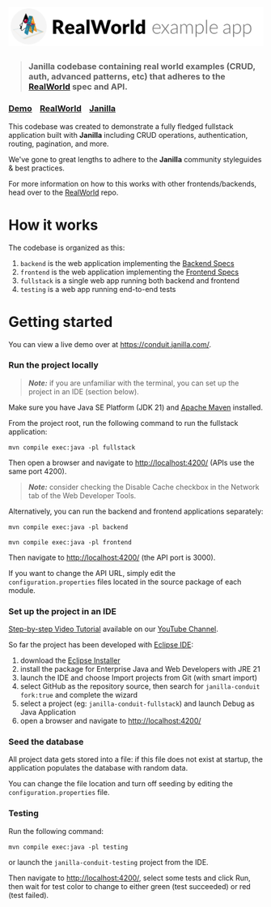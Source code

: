 # ![RealWorld Example App](logo.png)

> ### Janilla codebase containing real world examples (CRUD, auth, advanced patterns, etc) that adheres to the [RealWorld](https://github.com/gothinkster/realworld) spec and API.


### [Demo](https://conduit.janilla.com/)&nbsp;&nbsp;&nbsp;&nbsp;[RealWorld](https://github.com/gothinkster/realworld)&nbsp;&nbsp;&nbsp;&nbsp;[Janilla](https://github.com/diego-schivo/janilla)


This codebase was created to demonstrate a fully fledged fullstack application built with **Janilla** including CRUD operations, authentication, routing, pagination, and more.

We've gone to great lengths to adhere to the **Janilla** community styleguides & best practices.

For more information on how to this works with other frontends/backends, head over to the [RealWorld](https://github.com/gothinkster/realworld) repo.


# How it works

The codebase is organized as this:

1. `backend` is the web application implementing the [Backend Specs](https://realworld-docs.netlify.app/docs/specs/backend-specs/introduction)
2. `frontend` is the web application implementing the [Frontend Specs](https://realworld-docs.netlify.app/docs/specs/frontend-specs/templates)
3. `fullstack` is a single web app running both backend and frontend
4. `testing` is a web app running end-to-end tests

# Getting started

You can view a live demo over at <https://conduit.janilla.com/>.

### Run the project locally

> **_Note:_**  if you are unfamiliar with the terminal, you can set up the project in an IDE (section below).

Make sure you have Java SE Platform (JDK 21) and [Apache Maven](https://maven.apache.org/install.html) installed.

From the project root, run the following command to run the fullstack application:

```shell
mvn compile exec:java -pl fullstack
```

Then open a browser and navigate to <http://localhost:4200/> (APIs use the same port 4200).

> **_Note:_**  consider checking the Disable Cache checkbox in the Network tab of the Web Developer Tools.

Alternatively, you can run the backend and frontend applications separately:

```shell
mvn compile exec:java -pl backend
```

```shell
mvn compile exec:java -pl frontend
```

Then navigate to <http://localhost:4200/> (the API port is 3000).  

If you want to change the API URL, simply edit the `configuration.properties` files located in the source package of each module.

### Set up the project in an IDE

[Step-by-step Video Tutorial](https://youtu.be/SwDbc8XPk-U) available on our [YouTube Channel](https://www.youtube.com/@janilla).

So far the project has been developed with [Eclipse IDE](https://eclipseide.org/):

1. download the [Eclipse Installer](https://www.eclipse.org/downloads/packages/installer)
2. install the package for Enterprise Java and Web Developers with JRE 21
3. launch the IDE and choose Import projects from Git (with smart import)
4. select GitHub as the repository source, then search for `janilla-conduit fork:true` and complete the wizard
5. select a project (eg: `janilla-conduit-fullstack`) and launch Debug as Java Application
6. open a browser and navigate to <http://localhost:4200/>

### Seed the database

All project data gets stored into a file: if this file does not exist at startup, the application populates the database with random data.

You can change the file location and turn off seeding by editing the `configuration.properties` file.

### Testing

Run the following command:

```shell
mvn compile exec:java -pl testing
```

or launch the `janilla-conduit-testing` project from the IDE.

Then navigate to <http://localhost:4200/>, select some tests and click Run, then wait for test color to change to either green (test succeeded) or red (test failed).
